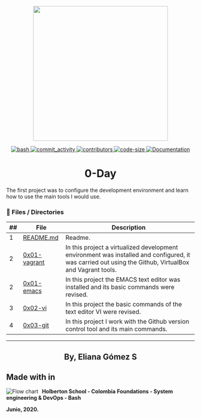 <p align="center">
     <p align="center">
          <img src="https://www.holbertonschool.com/holberton-logo.png" width="360"/>
     </p>
     <p align="center">
          <a href="https://github.com/ellerbrock/open-source-badges/">
               <img alt="bash" src="https://badges.frapsoft.com/bash/v1/bash.png?v=103" target="_blank" />
          </a>
          <a href="https://github.com/ElianaGomez2020/holbertonschool-zero_day/commits/master">
               <img alt="commit_activity" src="https://img.shields.io/github/commit-activity/y/ElianaGomez2020/holbertonschool-zero_day" target="_blank" />
          </a>
          <a href="https://github.com/ElianaGomez2020/holbertonschool-zero_day/graphs/contributors">
               <img alt="contributors" src="https://img.shields.io/github/contributors/ElianaGomez2020/holbertonschool-zero_day" target="_blank" />
          </a>
          <a href="https://github.com/ElianaGomez2020/holbertonschool-zero_day" target="_blank">
               <img alt="code-size" src="https://img.shields.io/github/languages/code-size/ElianaGomez2020/holbertonschool-zero_day" />
          </a>
          <a href="https://github.com/ElianaGomez2020/holbertonschool-zero_day" target="_blank">
               <img alt="Documentation" src="https://img.shields.io/badge/documentation-yes-brightgreen.svg" />
          </a>
     </p>
</p>

<h1 align="center">0-Day </h1>

The first project was to configure the development environment and learn how to use the main tools I would use.

### :file_folder: Files / Directories

##|File|Description
---|---|---
1|[README.md](./README.md)|Readme.
2|[0x01-vagrant](./0x00-vagrant)|In this project a virtualized development environment was installed and configured, it was carried out using the Github, VirtualBox and Vagrant tools.
2|[0x01-emacs](./0x01-emacs)|In this project the EMACS text editor was installed and its basic commands were revised.
3|[0x02-vi](./0x02-vi)|In this project the basic commands of the text editor VI were revised.
4|[0x03-git](./0x03-git)|In this project I work with the Github version control tool and its main commands.
---

<p align="center">
    <h2 align="center">By, Eliana Gómez S</h2>
        
</p>

## Made with in
<img src="https://www.holbertonschool.com/holberton-logo.png"
     alt="Flow chart"
     style="float: left; margin-right: 10px;">

__Holberton School - Colombia__
__Foundations - System engineering & DevOps - Bash__

__Junio, 2020.__
